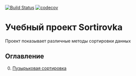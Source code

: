 [![Build Status](https://travis-ci.org/Foneom/Sortirovka.svg?branch=master)](https://travis-ci.org/Foneom/Sortirovka)
[![codecov](https://codecov.io/gh/Foneom/Sortirovka/branch/master/graph/badge.svg)](https://codecov.io/gh/Foneom/Sortirovka)
# Учебный проект Sortirovka
Проект показывает различные методы сортировки данных

## Оглавление

0. [Пузырьковая сортировка](https://github.com/Foneom/Sortirovka/blob/master/src/main/java/com/example/bubble_sort/ArrayBubble.java)
